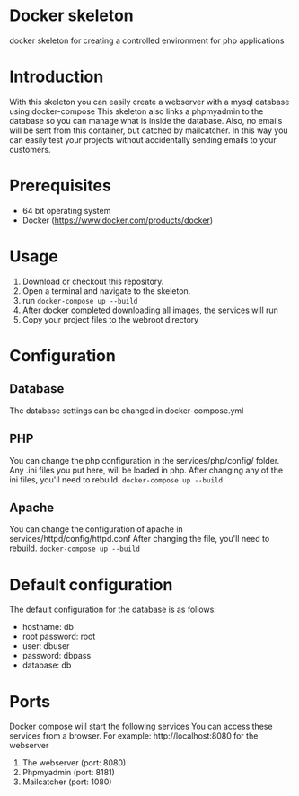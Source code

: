 # Docker skeleton
docker skeleton for creating a controlled environment for php applications

# Introduction
With this skeleton you can easily create a webserver with a mysql database using docker-compose
This skeleton also links a phpmyadmin to the database so you can manage what is inside the database.
Also, no emails will be sent from this container, but catched by mailcatcher.
In this way you can easily test your projects without accidentally sending emails to your customers.

# Prerequisites 
- 64 bit operating system
- Docker (https://www.docker.com/products/docker)

# Usage
1. Download or checkout this repository.
2. Open a terminal and navigate to the skeleton.
3. run `docker-compose up --build`
4. After docker completed downloading all images, the services will run
5. Copy your project files to the webroot directory

# Configuration
## Database
The database settings can be changed in docker-compose.yml
## PHP
You can change the php configuration in the services/php/config/ folder.
Any .ini files you put here, will be loaded in php.
After changing any of the ini files, you'll need to rebuild. `docker-compose up --build`
## Apache
You can change the configuration of apache in services/httpd/config/httpd.conf
After changing the file, you'll need to rebuild. `docker-compose up --build`


# Default configuration
The default configuration for the database is as follows:
- hostname: db
- root password: root
- user: dbuser
- password: dbpass
- database: db

# Ports
Docker compose will start the following services
You can access these services from a browser.
For example:
http://localhost:8080 for the webserver

1. The webserver (port: 8080)
2. Phpmyadmin (port: 8181)
3. Mailcatcher (port: 1080)


